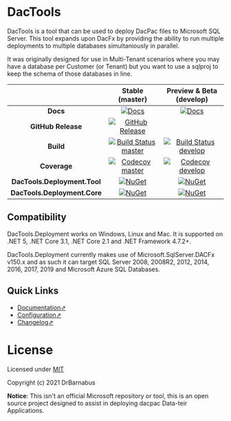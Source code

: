 # DacTools

DacTools is a tool that can be used to deploy DacPac files to Microsoft SQL Server. This tool expands upon DacFx by providing the ability to run multiple deployments to multiple databases simultaniously in parallel.

It was originally designed for use in Multi-Tenant scenarios where you may have a database per Customer (or Tenant) but you want to use a sqlproj to keep the schema of those databases in line.

|                                        | Stable (master)                                                                | Preview & Beta (develop)                                                       |
| :------------------------------------: | :----------------------------------------------------------------------------: | :----------------------------------------------------------------------------: |
|                               **Docs** | [![Docs][docs-badge]][docs]                                                    | [![Docs][docs-pre-badge]][docs-pre]                                            |
|                     **GitHub Release** | [![GitHub Release][gh-rel-badge]][gh-rel]                                      |                                                                                |
|                              **Build** | [![Build Status master][az-pipeline-master-badge]][az-pipeline-master]         | [![Build Status develop][az-pipeline-develop-badge]][az-pipeline-develop]      |
|                           **Coverage** | [![Codecov master][codecov-master-badge]][codecov-master]                      | [![Codecov develop][codecov-develop-badge]][codecov-develop]                   |
|           **DacTools.Deployment.Tool** | [![NuGet][dtdt-badge]][dtdt]                                                   | [![NuGet][dtdt-pre-badge]][dtdt-pre]                                           |
|           **DacTools.Deployment.Core** | [![NuGet][dtdc-badge]][dtdc]                                                   | [![NuGet][dtdc-pre-badge]][dtdc-pre]                                           |

## Compatibility

DacTools.Deployment works on Windows, Linux and Mac. It is supported on .NET 5, .NET Core 3.1, .NET Core 2.1 and .NET Framework 4.7.2+.

DacTools.Deployment currently makes use of Microsoft.SqlServer.DACFx v150.x and as such it can target SQL Server 2008, 2008R2, 2012, 2014, 2016, 2017, 2019 and Microsoft Azure SQL Databases.

## Quick Links

- [Documentation⇗][docs]
- [Configuration⇗][configuration]
- [Changelog⇗](./CHANGELOG.md)

# License

Licensed under [MIT](./LICENSE)

Copyright (c) 2021 DrBarnabus

**Notice**: This isn't an official Microsoft repository or tool, this is an open source project designed to assist in deploying dacpac Data-teir Applications.

[docs]:                         https://dactools.readthedocs.io/en/stable/?badge=stable
[docs-badge]:                   https://readthedocs.org/projects/dactools/badge/?version=stable
[docs-pre]:                     https://dactools.readthedocs.io/en/develop/?badge=develop
[docs-pre-badge]:               https://readthedocs.org/projects/dactools/badge/?version=develop
[gh-rel]:                       https://github.com/DrBarnabus/DacTools/releases/latest
[gh-rel-badge]:                 https://img.shields.io/github/release/DrBarnabus/DacTools.svg
[az-pipeline-master-badge]:     https://dev.azure.com/DrBarnabus/DacTools/_apis/build/status/DrBarnabus.DacTools?branchName=master
[az-pipeline-master]:           https://dev.azure.com/DrBarnabus/DacTools/_build/latest?definitionId=5&branchName=master
[az-pipeline-develop-badge]:    https://dev.azure.com/DrBarnabus/DacTools/_apis/build/status/DrBarnabus.DacTools?branchName=develop
[az-pipeline-develop]:          https://dev.azure.com/DrBarnabus/DacTools/_build/latest?definitionId=5&branchName=develop
[codecov-master-badge]:         https://codecov.io/gh/DrBarnabus/DacTools/branch/master/graph/badge.svg
[codecov-master]:               https://codecov.io/gh/DrBarnabus/DacTools/branch/master
[codecov-develop-badge]:        https://codecov.io/gh/DrBarnabus/DacTools/branch/develop/graph/badge.svg
[codecov-develop]:              https://codecov.io/gh/DrBarnabus/DacTools/branch/develop
[dtdt]:                         https://www.nuget.org/packages/DacTools.Deployment.Tool
[dtdt-badge]:                   https://img.shields.io/nuget/v/DacTools.Deployment.Tool
[dtdt-pre]:                     https://www.nuget.org/packages/DacTools.Deployment.Tool/absoluteLatest
[dtdt-pre-badge]:               https://img.shields.io/nuget/vpre/DacTools.Deployment.Tool
[dtdc]:                         https://www.nuget.org/packages/DacTools.Deployment.Core
[dtdc-badge]:                   https://img.shields.io/nuget/v/DacTools.Deployment.Core
[dtdc-pre]:                     https://www.nuget.org/packages/DacTools.Deployment.Core/absoluteLatest
[dtdc-pre-badge]:               https://img.shields.io/nuget/vpre/DacTools.Deployment.Core
[configuration]:                https://drbarnabus-dactools.readthedocs-hosted.com/en/stable/configuration

